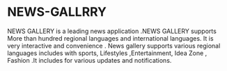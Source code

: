 NEWS-GALLRRY
============

NEWS GALLERY is a leading news application .NEWS GALLERY  supports  More  than  hundred  regional  languages and  international languages. It  is very interactive and  convenience  .    News gallery  supports  various regional  languages includes with  sports, Lifestyles ,Entertainment, Idea Zone , Fashion .It includes for various updates and  notifications.
